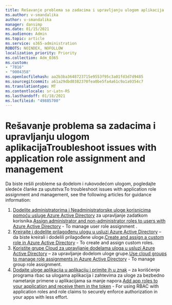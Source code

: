 ```yaml
---
title: Rešavanje problema sa zadacima i upravljanju ulogom aplikacija
ms.author: v-smandalika
author: v-smandalika
manager: dansimp
ms.date: 01/15/2021
ms.audience: Admin
ms.topic: article
ms.service: o365-administration
ROBOTS: NOINDEX, NOFOLLOW
localization_priority: Priority
ms.collection: Adm_O365
ms.custom:
- "7816"
- "9004358"
ms.openlocfilehash: aa2b3ba3648723715e9553f95c3a01fd3d7d9485
ms.sourcegitcommit: a61a29dbd0382370fea0be5fa4a61c9a1a9354c7
ms.translationtype: MT
ms.contentlocale: sr-Latn-RS
ms.lasthandoff: 01/18/2021
ms.locfileid: "49885700"
---
```

# <a name="troubleshoot-issues-with-application-role-assignment-and-management"></a><span data-ttu-id="e0277-102">Rešavanje problema sa zadacima i upravljanju ulogom aplikacija</span><span class="sxs-lookup"><span data-stu-id="e0277-102">Troubleshoot issues with application role assignment and management</span></span>

<span data-ttu-id="e0277-103">Da biste rešili probleme sa dodelom i rukovodećom ulogom, pogledajte sledeće članke za uputstva:</span><span class="sxs-lookup"><span data-stu-id="e0277-103">To troubleshoot issues with application role assignment and management, see the following articles for guidance information:</span></span>

1. <span data-ttu-id="e0277-104">[Dodelite administratorima i Neadministratorske uloge korisnicima pomoću usluge Azure Active Directory](https://docs.microsoft.com/azure/active-directory/fundamentals/active-directory-users-assign-role-azure-portal) za upravljanje zadatkom korisnika.</span><span class="sxs-lookup"><span data-stu-id="e0277-104">[Assign administrator and non-administrator roles to users with Azure Active Directory](https://docs.microsoft.com/azure/active-directory/fundamentals/active-directory-users-assign-role-azure-portal) - To manage user role assignment .</span></span>
2. <span data-ttu-id="e0277-105">[Kreirajte i dodelite prilagođenu ulogu u usluzi Azure Active Directory](https://docs.microsoft.com/azure/active-directory/roles/custom-create) – da biste kreirali i dodelili prilagođene uloge.</span><span class="sxs-lookup"><span data-stu-id="e0277-105">[Create and assign a custom role in Azure Active Directory](https://docs.microsoft.com/azure/active-directory/roles/custom-create) - To create and assign custom roles.</span></span>
3. <span data-ttu-id="e0277-106">[Koristite grupe Cloud za upravljanje dodelama uloga u usluzi Azure Active Directory](https://docs.microsoft.com/azure/active-directory/roles/groups-concept) – za upravljanje dodelom uloge grupe.</span><span class="sxs-lookup"><span data-stu-id="e0277-106">[Use cloud groups to manage role assignments in Azure Active Directory](https://docs.microsoft.com/azure/active-directory/roles/groups-concept) - To manage group role assignment.</span></span>
4. <span data-ttu-id="e0277-107">[Dodajte uloge aplikacija u aplikaciju i primite ih u znak](https://docs.microsoft.com/azure/active-directory/develop/howto-add-app-roles-in-azure-ad-apps#app-roles-vs-groups) – za korišćenje programa rbac sa ulogama aplikacija i zahtevima za uloge za bezbedno nametanje primene u aplikacijama sa manje napora.</span><span class="sxs-lookup"><span data-stu-id="e0277-107">[Add app roles to your application and receive them in the token](https://docs.microsoft.com/azure/active-directory/develop/howto-add-app-roles-in-azure-ad-apps#app-roles-vs-groups) - For using RBAC with application roles and role claims to securely enforce authorization in your apps with less effort.</span></span>
